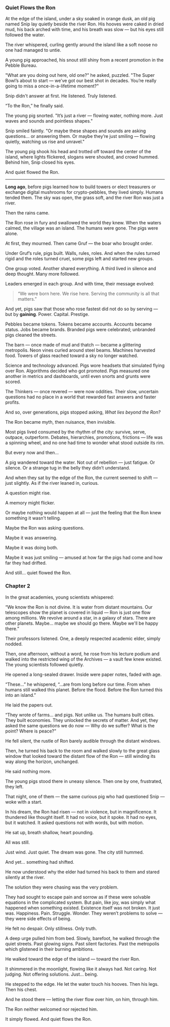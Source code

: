 ### **Quiet Flows the Ron**

At the edge of the island, under a sky soaked in orange dusk, an old pig named Snip lay quietly beside the river Ron. His hooves were caked in dried mud, his back arched with time, and his breath was slow — but his eyes still followed the water.

The river whispered, curling gently around the island like a soft noose no one had managed to untie.

A young pig approached, his snout still shiny from a recent promotion in the Pebble Bureau.

"What are you doing out here, old one?" he asked, puzzled. "The Super Bowl’s about to start — we’ve got our best shot in decades. You’re really going to miss a once-in-a-lifetime moment?"

Snip didn't answer at first. He listened. Truly listened.

“To the Ron,” he finally said.

The young pig snorted. "It’s just a river — flowing water, nothing more. Just waves and sounds and pointless shapes."

Snip smiled faintly. "Or maybe these shapes and sounds are asking questions… or answering them. Or maybe they’re just smiling — flowing quietly, watching us rise and unravel."

The young pig shook his head and trotted off toward the center of the island, where lights flickered, slogans were shouted, and crowd hummed. Behind him, Snip closed his eyes.

And quiet flowed the Ron.

---

**Long ago**, before pigs learned how to build towers or elect treasurers or exchange digital mushrooms for crypto-pebbles, they lived simply. Humans tended them. The sky was open, the grass soft, and the river Ron was just a river.

Then the rains came.

The Ron rose in fury and swallowed the world they knew. When the waters calmed, the village was an island. The humans were gone. The pigs were alone.

At first, they mourned. Then came Gruf — the boar who brought order.

Under Gruf’s rule, pigs built. Walls, rules, roles. And when the rules turned rigid and the roles turned cruel, some pigs left and started new groups.

One group voted. Another shared everything. A third lived in silence and deep thought. Many more followed.

Leaders emerged in each group. And with time, their message evolved:

> “We were born here. We rise here. Serving the community is all that matters.”

And yet, pigs saw that those who rose fastest did not do so by serving — but by **gaining**. Power. Capital. Prestige.

Pebbles became tokens. Tokens became accounts. Accounts became status. Jobs became brands. Branded pigs were celebrated; unbranded pigs cleaned the streets.

The barn — once made of mud and thatch — became a glittering metropolis. Neon vines curled around steel beams. Machines harvested food. Towers of glass reached toward a sky no longer watched.

Science and technology advanced. Pigs wore headsets that simulated flying over Ron. Algorithms decided who got promoted. Pigs measured one another in metrics and dashboards, until even snorts and grunts were scored.

The Thinkers — once revered — were now oddities. Their slow, uncertain questions had no place in a world that rewarded fast answers and faster profits.

And so, over generations, pigs stopped asking, *What lies beyond the Ron?*

The Ron became myth, then nuisance, then invisible.

Most pigs lived consumed by the rhythm of the city: survive, serve, outpace, outperform. Debates, hierarchies, promotions, frictions — life was a spinning wheel, and no one had time to wonder what stood outside its rim.

But every now and then...

A pig wandered toward the water. Not out of rebellion — just fatigue. Or silence. Or a strange tug in the belly they didn’t understand.

And when they sat by the edge of the Ron, the current seemed to shift — just slightly. As if the river leaned in, curious.

A question might rise.

A memory might flicker.

Or maybe nothing would happen at all — just the feeling that the Ron knew something it wasn’t telling.

Maybe the Ron was asking questions.

Maybe it was answering.

Maybe it was doing both.

Maybe it was just smiling — amused at how far the pigs had come and how far they had drifted.


And still...
quiet flowed the Ron.

### Chapter 2

In the great academies, young scientists whispered:

“We know the Ron is not divine. It is water from distant mountains. Our telescopes show the planet is covered in liquid — Ron is just one flow among millions. We revolve around a star, in a galaxy of stars. There are other planets. Maybe… maybe we should go there. Maybe we'll be happy there.”

Their professors listened. One, a deeply respected academic elder, simply nodded.

Then, one afternoon, without a word, he rose from his lecture podium and walked into the restricted wing of the Archives — a vault few knew existed. The young scientists followed quietly.

He opened a long-sealed drawer. Inside were paper notes, faded with age.

“These…” he whispered, “…are from long before our time. From when humans still walked this planet. Before the flood. Before the Ron turned this into an island.”

He laid the papers out.

“They wrote of farms… and pigs. Not unlike us. The humans built cities. They built economies. They unlocked the secrets of matter. And yet, they asked the same questions we do now — Why do we suffer? What is the point? Where is peace?"

He fell silent, the rustle of Ron barely audible through the distant windows.

Then, he turned his back to the room and walked slowly to the great glass window that looked toward the distant flow of the Ron — still winding its way along the horizon, unchanged.

He said nothing more.

The young pigs stood there in uneasy silence. Then one by one, frustrated, they left.

That night, one of them — the same curious pig who had questioned Snip — woke with a start.

In his dream, the Ron had risen — not in violence, but in magnificence. It thundered like thought itself. It had no voice, but it spoke. It had no eyes, but it watched. It asked questions not with words, but with motion.

He sat up, breath shallow, heart pounding.

All was still.

Just wind. Just quiet. The dream was gone. The city still hummed.

And yet... something had shifted.

He now understood why the elder had turned his back to them and stared silently at the river.

The solution they were chasing was the very problem.

They had sought to escape pain and sorrow as if these were solvable equations in the complicated system. But pain, like joy, was simply what happened when something existed. Existence itself was not broken. It just was. Happiness. Pain. Struggle. Wonder. They weren’t problems to solve — they were side effects of being.

He felt no despair. Only stillness. Only truth.

A deep urge pulled him from bed. Slowly, barefoot, he walked through the quiet streets. Past glowing signs. Past silent factories. Past the metropolis which glistened in their burning ambitions.

He walked toward the edge of the island — toward the river Ron.

It shimmered in the moonlight, flowing like it always had. Not caring. Not judging. Not offering solutions. Just… being.

He stepped to the edge. He let the water touch his hooves. Then his legs. Then his chest.

And he stood there — letting the river flow over him, on him, through him.

The Ron neither welcomed nor rejected him.

It simply flowed. And quiet flows the Ron.
